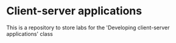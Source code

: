 # Client-server applications
This is a repository to store labs for the 'Developing client-server applications' class
